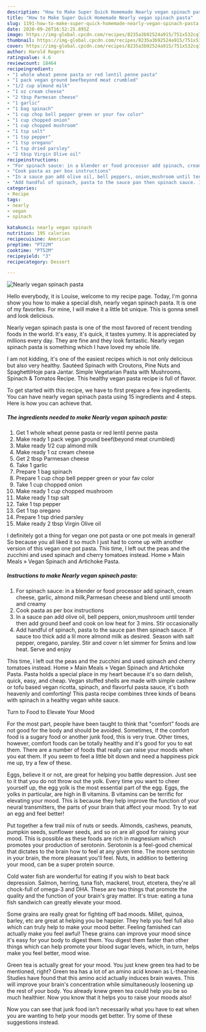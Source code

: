 ```yaml
---
description: "How to Make Super Quick Homemade Nearly vegan spinach pasta"
title: "How to Make Super Quick Homemade Nearly vegan spinach pasta"
slug: 1191-how-to-make-super-quick-homemade-nearly-vegan-spinach-pasta
date: 2020-09-26T16:52:25.895Z
image: https://img-global.cpcdn.com/recipes/8235a3b92524a915/751x532cq70/nearly-vegan-spinach-pasta-recipe-main-photo.jpg
thumbnail: https://img-global.cpcdn.com/recipes/8235a3b92524a915/751x532cq70/nearly-vegan-spinach-pasta-recipe-main-photo.jpg
cover: https://img-global.cpcdn.com/recipes/8235a3b92524a915/751x532cq70/nearly-vegan-spinach-pasta-recipe-main-photo.jpg
author: Harold Rogers
ratingvalue: 4.6
reviewcount: 18464
recipeingredient:
- "1 whole wheat penne pasta or red lentil penne pasta"
- "1 pack vegan ground beefbeyond meat crumbled"
- "1/2 cup almond milk"
- "1 oz cream cheese"
- "2 tbsp Parmesan cheese"
- "1 garlic"
- "1 bag spinach"
- "1 cup chop bell pepper green or your fav color"
- "1 cup chopped onion"
- "1 cup chopped mushroom"
- "1 tsp salt"
- "1 tsp pepper"
- "1 tsp oregano"
- "1 tsp dried parsley"
- "2 tbsp Virgin Olive oil"
recipeinstructions:
- "For spinach sauce: in a blender or food processor add spinach, cream cheese, garlic, almond milk,Parmesan cheese and blend until smooth and creamy"
- "Cook pasta as per box instructions"
- "In a sauce pan add olive oil, bell peppers, onion,mushroom until tender then add ground beef and cook on low heat for 3 mins. Stir occasionally"
- "Add handful of spinach, pasta to the sauce pan then spinach sauce. If sauce too thick add a lil more almond milk as desired. Season with salt pepper, oregano, parsley. Stir and cover n let simmer for 5mins and low heat. Serve and enjoy"
categories:
- Recipe
tags:
- nearly
- vegan
- spinach

katakunci: nearly vegan spinach 
nutrition: 195 calories
recipecuisine: American
preptime: "PT22M"
cooktime: "PT52M"
recipeyield: "3"
recipecategory: Dessert

---
```



![Nearly vegan spinach pasta](https://img-global.cpcdn.com/recipes/8235a3b92524a915/751x532cq70/nearly-vegan-spinach-pasta-recipe-main-photo.jpg)

Hello everybody, it is Louise, welcome to my recipe page. Today, I'm gonna show you how to make a special dish, nearly vegan spinach pasta. It is one of my favorites. For mine, I will make it a little bit unique. This is gonna smell and look delicious.

Nearly vegan spinach pasta is one of the most favored of recent trending foods in the world. It's easy, it's quick, it tastes yummy. It is appreciated by millions every day. They are fine and they look fantastic. Nearly vegan spinach pasta is something which I have loved my whole life.

I am not kidding, it&#39;s one of the easiest recipes which is not only delicious but also very healthy. Sautéed Spinach with Croutons, Pine Nuts and SpaghettiHoje para Jantar. Simple Vegetarian Pasta with Mushrooms, Spinach &amp; Tomatos Recipe. This healthy vegan pasta recipe is full of flavor.


To get started with this recipe, we have to first prepare a few ingredients. You can have nearly vegan spinach pasta using 15 ingredients and 4 steps. Here is how you can achieve that.

<!--inarticleads1-->

##### The ingredients needed to make Nearly vegan spinach pasta:

1. Get 1 whole wheat penne pasta or red lentil penne pasta
1. Make ready 1 pack vegan ground beef(beyond meat crumbled)
1. Make ready 1/2 cup almond milk
1. Make ready 1 oz cream cheese
1. Get 2 tbsp Parmesan cheese
1. Take 1 garlic
1. Prepare 1 bag spinach
1. Prepare 1 cup chop bell pepper green or your fav color
1. Take 1 cup chopped onion
1. Make ready 1 cup chopped mushroom
1. Make ready 1 tsp salt
1. Take 1 tsp pepper
1. Get 1 tsp oregano
1. Prepare 1 tsp dried parsley
1. Make ready 2 tbsp Virgin Olive oil


I definitely got a thing for vegan one pot pasta or one pot meals in general! So because you all liked it so much I just had to come up with another version of this vegan one pot pasta. This time, I left out the peas and the zucchini and used spinach and cherry tomatoes instead. Home » Main Meals » Vegan Spinach and Artichoke Pasta. 

<!--inarticleads2-->

##### Instructions to make Nearly vegan spinach pasta:

1. For spinach sauce: in a blender or food processor add spinach, cream cheese, garlic, almond milk,Parmesan cheese and blend until smooth and creamy
1. Cook pasta as per box instructions
1. In a sauce pan add olive oil, bell peppers, onion,mushroom until tender then add ground beef and cook on low heat for 3 mins. Stir occasionally
1. Add handful of spinach, pasta to the sauce pan then spinach sauce. If sauce too thick add a lil more almond milk as desired. Season with salt pepper, oregano, parsley. Stir and cover n let simmer for 5mins and low heat. Serve and enjoy


This time, I left out the peas and the zucchini and used spinach and cherry tomatoes instead. Home » Main Meals » Vegan Spinach and Artichoke Pasta. Pasta holds a special place in my heart because it&#39;s so darn delish, quick, easy, and cheap. Vegan stuffed shells are made with simple cashew or tofu based vegan ricotta, spinach, and flavorful pasta sauce, it&#39;s both heavenly and comforting! This pasta recipe combines three kinds of beans with spinach in a healthy vegan white sauce. 

Turn to Food to Elevate Your Mood


For the most part, people have been taught to think that "comfort" foods are not good for the body and should be avoided. Sometimes, if the comfort food is a sugary food or another junk food, this is very true. Other times, however, comfort foods can be totally healthy and it's good for you to eat them. There are a number of foods that really can raise your moods when you eat them. If you seem to feel a little bit down and need a happiness pick me up, try a few of these.

Eggs, believe it or not, are great for helping you battle depression. Just see to it that you do not throw out the yolk. Every time you want to cheer yourself up, the egg yolk is the most essential part of the egg. Eggs, the yolks in particular, are high in B vitamins. B vitamins can be terrific for elevating your mood. This is because they help improve the function of your neural transmitters, the parts of your brain that affect your mood. Try to eat an egg and feel better!

Put together a few trail mix of nuts or seeds. Almonds, cashews, peanuts, pumpkin seeds, sunflower seeds, and so on are all good for raising your mood. This is possible as these foods are rich in magnesium which promotes your production of serotonin. Serotonin is a feel-good chemical that dictates to the brain how to feel at any given time. The more serotonin in your brain, the more pleasant you'll feel. Nuts, in addition to bettering your mood, can be a super protein source.

Cold water fish are wonderful for eating if you wish to beat back depression. Salmon, herring, tuna fish, mackerel, trout, etcetera, they're all chock-full of omega-3 and DHA. These are two things that promote the quality and the function of your brain's gray matter. It's true: eating a tuna fish sandwich can greatly elevate your mood. 

Some grains are really great for fighting off bad moods. Millet, quinoa, barley, etc are great at helping you be happier. They help you feel full also which can truly help to make your mood better. Feeling famished can actually make you feel awful! These grains can improve your mood since it's easy for your body to digest them. You digest them faster than other things which can help promote your blood sugar levels, which, in turn, helps make you feel better, mood wise.

Green tea is actually great for your mood. You just knew green tea had to be mentioned, right? Green tea has a lot of an amino acid known as L-theanine. Studies have found that this amino acid actually induces brain waves. This will improve your brain's concentration while simultaneously loosening up the rest of your body. You already knew green tea could help you be so much healthier. Now you know that it helps you to raise your moods also!

Now you can see that junk food isn't necessarily what you have to eat when you are wanting to help your moods get better. Try  some  of  these  suggestions  instead.

